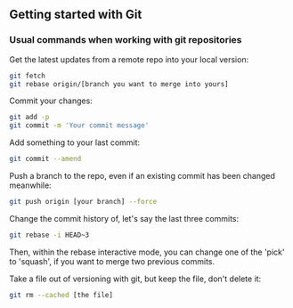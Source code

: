 ## Getting started with Git

### Usual commands when working with git repositories

Get the latest updates from a remote repo into your local version:
```bash
git fetch
git rebase origin/[branch you want to merge into yours]
```

Commit your changes:
```bash
git add -p
git commit -m 'Your commit message'
```

Add something to your last commit:
```bash
git commit --amend
```

Push a branch to the repo, even if an existing commit has been changed meanwhile:
```bash
git push origin [your branch] --force
```

Change the commit history of, let's say the last three commits:
```bash
git rebase -i HEAD~3
```
Then, within the rebase interactive mode, you can change one of the 'pick' to 'squash', if you want to merge two previous commits.


Take a file out of versioning with git, but keep the file, don't delete it:

```bash
git rm --cached [the file]
```